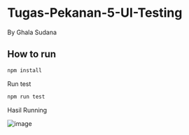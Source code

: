 # Tugas-Pekanan-5-UI-Testing
By Ghala Sudana

## How to run
```bash
npm install
```

Run test
```bash
npm run test
```

Hasil Running 

![image](https://user-images.githubusercontent.com/85092513/219875682-6f545fe3-6a3a-4ac0-9c9c-6f0803dd1ca9.png)
